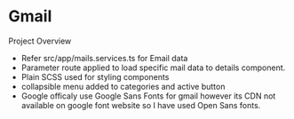 # Gmail

Project Overview

- Refer src/app/mails.services.ts for Email data
- Parameter route applied to load specific mail data to details component.
- Plain SCSS used for styling components
- collapsible menu added to categories and active button
- Google officaly use Google Sans Fonts for gmail however its CDN not available on google font website so I have used Open Sans fonts.
